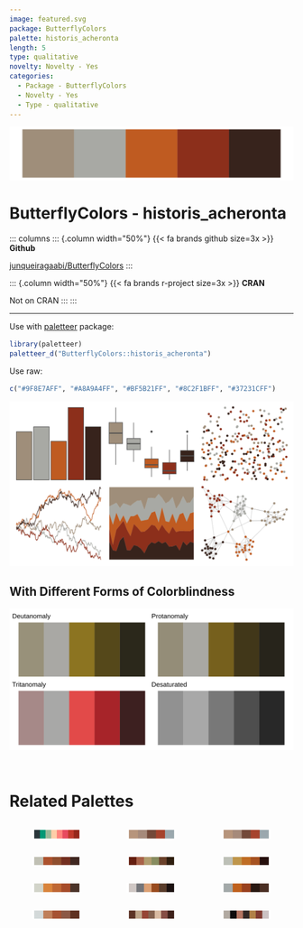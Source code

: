 ```yaml
---
image: featured.svg
package: ButterflyColors
palette: historis_acheronta
length: 5
type: qualitative
novelty: Novelty - Yes
categories:
  - Package - ButterflyColors
  - Novelty - Yes
  - Type - qualitative
---
```


![](featured.svg)

# ButterflyColors - historis_acheronta 

::: columns
::: {.column width="50%"}
{{< fa brands github size=3x >}}
**Github**

[junqueiragaabi/ButterflyColors](https://github.com/junqueiragaabi/ButterflyColors)
:::

::: {.column width="50%"}
{{< fa brands r-project size=3x >}}
**CRAN**

Not on CRAN
:::
:::

<hr> 

Use with [paletteer](https://emilhvitfeldt.github.io/paletteer/) package:

```r
library(paletteer)
paletteer_d("ButterflyColors::historis_acheronta")
```

Use raw:

```r
c("#9F8E7AFF", "#A8A9A4FF", "#BF5B21FF", "#8C2F1BFF", "#37231CFF")
``` 

![](examples.png) <br>

## With Different Forms of Colorblindness

![](colorblind.svg) 

<br>

# Related Palettes

<div class="list" style="display: grid; grid-template-columns: auto auto auto;"> <figure class="figure">
<a href="../../awtools/a_palette/"> <img src="../../awtools/a_palette/featured.svg" style="width: 100%;" class="figure-img"></a>
</figure> <figure class="figure">
<a href="../../ButterflyColors/hamadryas_feronia/"> <img src="../../ButterflyColors/hamadryas_feronia/featured.svg" style="width: 100%;" class="figure-img"></a>
</figure> <figure class="figure">
<a href="../../ButterflyColors/hamadryas_feronia/"> <img src="../../ButterflyColors/hamadryas_feronia/featured.svg" style="width: 100%;" class="figure-img"></a>
</figure> <figure class="figure">
<a href="../../ButterflyColors/danaus_erippus/"> <img src="../../ButterflyColors/danaus_erippus/featured.svg" style="width: 100%;" class="figure-img"></a>
</figure> <figure class="figure">
<a href="../../DresdenColor/turncoat/"> <img src="../../DresdenColor/turncoat/featured.svg" style="width: 100%;" class="figure-img"></a>
</figure> <figure class="figure">
<a href="../../ButterflyColors/lycorea_hallia/"> <img src="../../ButterflyColors/lycorea_hallia/featured.svg" style="width: 100%;" class="figure-img"></a>
</figure> <figure class="figure">
<a href="../../ButterflyColors/danaus_gilippus/"> <img src="../../ButterflyColors/danaus_gilippus/featured.svg" style="width: 100%;" class="figure-img"></a>
</figure> <figure class="figure">
<a href="../../colRoz/p_cincta/"> <img src="../../colRoz/p_cincta/featured.svg" style="width: 100%;" class="figure-img"></a>
</figure> <figure class="figure">
<a href="../../ButterflyColors/stalachtis_phlegia_susanna/"> <img src="../../ButterflyColors/stalachtis_phlegia_susanna/featured.svg" style="width: 100%;" class="figure-img"></a>
</figure> <figure class="figure">
<a href="../../ButterflyColors/synargis_calyce/"> <img src="../../ButterflyColors/synargis_calyce/featured.svg" style="width: 100%;" class="figure-img"></a>
</figure> <figure class="figure">
<a href="../../werpals/firefly/"> <img src="../../werpals/firefly/featured.svg" style="width: 100%;" class="figure-img"></a>
</figure> <figure class="figure">
<a href="../../dutchmasters/anatomy/"> <img src="../../dutchmasters/anatomy/featured.svg" style="width: 100%;" class="figure-img"></a>
</figure> 
</div>
